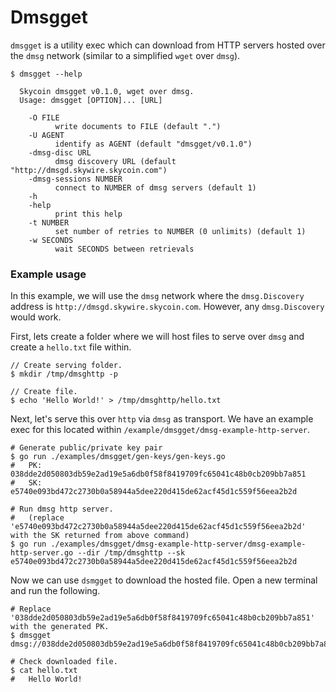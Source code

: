 # Dmsgget

`dmsgget` is a utility exec which can download from HTTP servers hosted over the `dmsg` network (similar to a simplified `wget` over `dmsg`).

```
$ dmsgget --help

  Skycoin dmsgget v0.1.0, wget over dmsg.
  Usage: dmsgget [OPTION]... [URL]
  
    -O FILE
          write documents to FILE (default ".")
    -U AGENT
          identify as AGENT (default "dmsgget/v0.1.0")
    -dmsg-disc URL
          dmsg discovery URL (default "http://dmsgd.skywire.skycoin.com")
    -dmsg-sessions NUMBER
          connect to NUMBER of dmsg servers (default 1)
    -h    
    -help
          print this help
    -t NUMBER
          set number of retries to NUMBER (0 unlimits) (default 1)
    -w SECONDS
          wait SECONDS between retrievals
```

### Example usage

In this example, we will use the `dmsg` network where the `dmsg.Discovery` address is `http://dmsgd.skywire.skycoin.com`. However, any `dmsg.Discovery` would work.

First, lets create a folder where we will host files to serve over `dmsg` and create a `hello.txt` file within.

```shell script
// Create serving folder.
$ mkdir /tmp/dmsghttp -p

// Create file.
$ echo 'Hello World!' > /tmp/dmsghttp/hello.txt
```

Next, let's serve this over `http` via `dmsg` as transport. We have an example exec for this located within `/example/dmsgget/dmsg-example-http-server`.

```shell script
# Generate public/private key pair
$ go run ./examples/dmsgget/gen-keys/gen-keys.go
#   PK: 038dde2d050803db59e2ad19e5a6db0f58f8419709fc65041c48b0cb209bb7a851
#   SK: e5740e093bd472c2730b0a58944a5dee220d415de62acf45d1c559f56eea2b2d

# Run dmsg http server.
#   (replace 'e5740e093bd472c2730b0a58944a5dee220d415de62acf45d1c559f56eea2b2d' with the SK returned from above command)
$ go run ./examples/dmsgget/dmsg-example-http-server/dmsg-example-http-server.go --dir /tmp/dmsghttp --sk e5740e093bd472c2730b0a58944a5dee220d415de62acf45d1c559f56eea2b2d
```

Now we can use `dsmgget` to download the hosted file. Open a new terminal and run the following.

```shell script
# Replace '038dde2d050803db59e2ad19e5a6db0f58f8419709fc65041c48b0cb209bb7a851' with the generated PK.
$ dmsgget dmsg://038dde2d050803db59e2ad19e5a6db0f58f8419709fc65041c48b0cb209bb7a851:80/hello.txt

# Check downloaded file.
$ cat hello.txt
#   Hello World!
```

